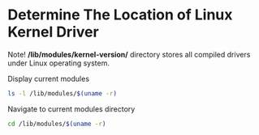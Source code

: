# Determine The Location of Linux Kernel Driver

Note! **/lib/modules/kernel-version/** directory stores all compiled drivers under Linux operating system.

Display current modules
```bash 
ls -l /lib/modules/$(uname -r)
```

Navigate to current modules directory
```bash
cd /lib/modules/$(uname -r)
```

